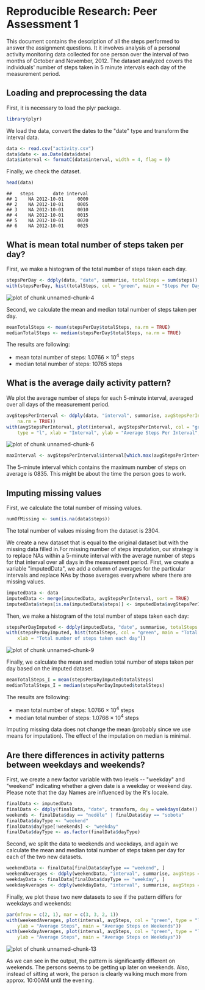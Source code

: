 # Reproducible Research: Peer Assessment 1

This document contains the description of all the steps performed to answer the assignment questions. It it involves analysis of a personal activity monitoring data collected for one person over the interval of two months of October and November, 2012. The dataset analyzed covers the individuals' number of steps taken in 5 minute intervals each day of the measurement period.

## Loading and preprocessing the data

First, it is necessary to load the plyr package.

```r
library(plyr)
```


We load the data, convert the dates to the "date" type and transform the interval data.

```r
data <- read.csv("activity.csv")
data$date <- as.Date(data$date)
data$interval <- formatC(data$interval, width = 4, flag = 0)
```


Finally, we check the dataset.

```r
head(data)
```

```
##   steps       date interval
## 1    NA 2012-10-01     0000
## 2    NA 2012-10-01     0005
## 3    NA 2012-10-01     0010
## 4    NA 2012-10-01     0015
## 5    NA 2012-10-01     0020
## 6    NA 2012-10-01     0025
```


## What is mean total number of steps taken per day?
First, we make a histogram of the total number of steps taken each day.

```r
stepsPerDay <- ddply(data, "date", summarise, totalSteps = sum(steps))
with(stepsPerDay, hist(totalSteps, col = "green", main = "Steps Per Day", xlab = "Total number of steps taken each day"))
```

![plot of chunk unnamed-chunk-4](figure/unnamed-chunk-4.png) 


Second, we calculate the mean and median total number of steps taken per day.

```r
meanTotalSteps <- mean(stepsPerDay$totalSteps, na.rm = TRUE)
medianTotalSteps <- median(stepsPerDay$totalSteps, na.rm = TRUE)
```

The results are following:
- mean total number of steps: 1.0766 &times; 10<sup>4</sup> steps  
- median total number of steps: 10765 steps


## What is the average daily activity pattern?
We plot the average number of steps for each 5-minute interval, averaged over all days of the measurement period.

```r
avgStepsPerInterval <- ddply(data, "interval", summarise, avgStepsPerInterval = mean(steps, 
    na.rm = TRUE))
with(avgStepsPerInterval, plot(interval, avgStepsPerInterval, col = "green", 
    type = "l", xlab = "Interval", ylab = "Average Steps Per Interval", main = "Average Steps Per Interval"))
```

![plot of chunk unnamed-chunk-6](figure/unnamed-chunk-6.png) 

```r
maxInterval <- avgStepsPerInterval$interval[which.max(avgStepsPerInterval$avgStepsPerInterval)]
```

The 5-minute interval which contains the maximum number of steps on average is 0835. This might be about the time the person goes to work.

## Imputing missing values
First, we calculate the total number of missing values.

```r
numOfMissing <- sum(is.na(data$steps))
```

The total number of values missing from the dataset is 2304.

We create a new dataset that is equal to the original dataset but with the missing data filled in.For missing number of steps imputation, our strategy is to replace NAs within a 5-minute interval with the average number of steps for that interval over all days in the measurement period. First, we create a variable "imputedData", we add a column of averages for the particular intervals and replace NAs by those averages everywhere where there are missing values.

```r
imputedData <- data
imputedData <- merge(imputedData, avgStepsPerInterval, sort = TRUE)
imputedData$steps[is.na(imputedData$steps)] <- imputedData$avgStepsPerInterval[is.na(imputedData$steps)]
```

Then, we make a histogram of the total number of steps taken each day:

```r
stepsPerDayImputed <- ddply(imputedData, "date", summarise, totalSteps = sum(steps))
with(stepsPerDayImputed, hist(totalSteps, col = "green", main = "Total number of steps taken each day (with imputed missing values)", 
    xlab = "Total number of steps taken each day"))
```

![plot of chunk unnamed-chunk-9](figure/unnamed-chunk-9.png) 


Finally, we calculate the mean and median total number of steps taken per day based on the imputed dataset.

```r
meanTotalSteps_I = mean(stepsPerDayImputed$totalSteps)
medianTotalSteps_I = median(stepsPerDayImputed$totalSteps)
```


The results are following:
- mean total number of steps: 1.0766 &times; 10<sup>4</sup> steps  
- median total number of steps: 1.0766 &times; 10<sup>4</sup> steps
 
Imputing missing data does not change the mean (probably since we use means for imputation). The effect of the imputation on median is minimal.


## Are there differences in activity patterns between weekdays and weekends?
First, we create a new factor variable with two levels -- "weekday" and "weekend" indicating whether a given date is a weekday or weekend day. Please note that the day Names are influenced by the R's locale.

```r
finalData <- imputedData
finalData <- ddply(finalData, "date", transform, day = weekdays(date))
weekends <- finalData$day == "neděle" | finalData$day == "sobota"
finalData$dayType <- "weekend"
finalData$dayType[!weekends] <- "weekday"
finalData$dayType <- as.factor(finalData$dayType)
```

Second, we split the data to weekends and weekdays, and again we calculate the mean and median total number of steps taken per day for each of the two new datasets.

```r
weekendData <- finalData[finalData$dayType == "weekend", ]
weekendAverages <- ddply(weekendData, "interval", summarise, avgSteps = mean(steps))
weekdayData <- finalData[finalData$dayType == "weekday", ]
weekdayAverages <- ddply(weekdayData, "interval", summarise, avgSteps = mean(steps))
```


Finally, we plot these two new datasets to see if the pattern differs for weekdays and weekends:

```r
par(mfrow = c(2, 1), mar = c(3, 3, 2, 1))
with(weekendAverages, plot(interval, avgSteps, col = "green", type = "l", xlab = "Interval", 
    ylab = "Average Steps", main = "Average Steps on Weekends"))
with(weekdayAverages, plot(interval, avgSteps, col = "green", type = "l", xlab = "Interval", 
    ylab = "Average Steps", main = "Average Steps on Weekdays"))
```

![plot of chunk unnamed-chunk-13](figure/unnamed-chunk-13.png) 


As we can see in the output, the pattern is significantly different on weekends. The persons seems to be getting up later on weekends. Also, instead of sitting at work, the person is clearly walking much more from approx. 10:00AM until the evening.




